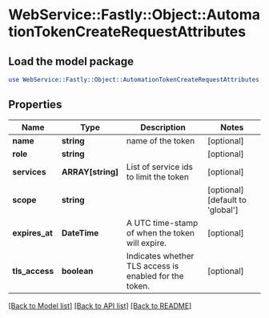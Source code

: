 # WebService::Fastly::Object::AutomationTokenCreateRequestAttributes

## Load the model package
```perl
use WebService::Fastly::Object::AutomationTokenCreateRequestAttributes;
```

## Properties
Name | Type | Description | Notes
------------ | ------------- | ------------- | -------------
**name** | **string** | name of the token | [optional] 
**role** | **string** |  | [optional] 
**services** | **ARRAY[string]** | List of service ids to limit the token | [optional] 
**scope** | **string** |  | [optional] [default to &#39;global&#39;]
**expires_at** | **DateTime** | A UTC time-stamp of when the token will expire. | [optional] 
**tls_access** | **boolean** | Indicates whether TLS access is enabled for the token. | [optional] 

[[Back to Model list]](../README.md#documentation-for-models) [[Back to API list]](../README.md#documentation-for-api-endpoints) [[Back to README]](../README.md)


